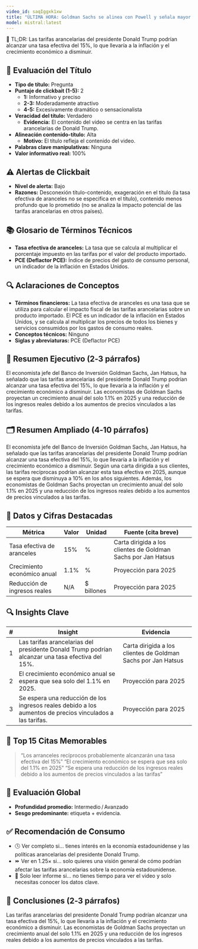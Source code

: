 ```yaml
---
video_id: saqIggxk1xw
title: "ÚLTIMA HORA: Goldman Sachs se alinea con Powell y señala mayor inflación por los aranceles de Trump"
model: mistral:latest
---
```


📌 TL;DR: Las tarifas arancelarias del presidente Donald Trump podrían alcanzar una tasa efectiva del 15%, lo que llevaría a la inflación y el crecimiento económico a disminuir.

## 🎯 Evaluación del Título
- **Tipo de título:** Pregunta
- **Puntaje de clickbait (1-5):** 2
  - **1:** Informativo y preciso
  - **2-3:** Moderadamente atractivo
  - **4-5:** Excesivamente dramático o sensacionalista
- **Veracidad del título:** Verdadero
  - **Evidencia:** El contenido del video se centra en las tarifas arancelarias de Donald Trump.
- **Alineación contenido-título:** Alta
  - **Motivo:** El título refleja el contenido del video.
- **Palabras clave manipulativas:** Ninguna
- **Valor informativo real:** 100%

## ⚠️ Alertas de Clickbait
- **Nivel de alerta:** Bajo
- **Razones:** Desconexión título-contenido, exageración en el título (la tasa efectiva de aranceles no se especifica en el título), contenido menos profundo que lo prometido (no se analiza la impacto potencial de las tarifas arancelarias en otros países).

## 📚 Glosario de Términos Técnicos
- **Tasa efectiva de aranceles:** La tasa que se calcula al multiplicar el porcentaje impuesto en las tarifas por el valor del producto importado.
- **PCE (Deflactor PCE):** Índice de precios del gasto de consumo personal, un indicador de la inflación en Estados Unidos.

## 🔍 Aclaraciones de Conceptos
- **Términos financieros:** La tasa efectiva de aranceles es una tasa que se utiliza para calcular el impacto fiscal de las tarifas arancelarias sobre un producto importado. El PCE es un indicador de la inflación en Estados Unidos, y se calcula al multiplicar los precios de todos los bienes y servicios consumidos por los gastos de consumo reales.
- **Conceptos técnicos:** Ninguno
- **Siglas y abreviaturas:** PCE (Deflactor PCE)

## 📰 Resumen Ejecutivo (2‑3 párrafos)
El economista jefe del Banco de Inversión Goldman Sachs, Jan Hatsus, ha señalado que las tarifas arancelarias del presidente Donald Trump podrían alcanzar una tasa efectiva del 15%, lo que llevaría a la inflación y el crecimiento económico a disminuir. Las economistas de Goldman Sachs proyectan un crecimiento anual del solo 1.1% en 2025 y una reducción de los ingresos reales debido a los aumentos de precios vinculados a las tarifas.

## 🗂️ Resumen Ampliado (4‑10 párrafos)
El economista jefe del Banco de Inversión Goldman Sachs, Jan Hatsus, ha señalado que las tarifas arancelarias del presidente Donald Trump podrían alcanzar una tasa efectiva del 15%, lo que llevaría a la inflación y el crecimiento económico a disminuir. Según una carta dirigida a sus clientes, las tarifas recíprocas podrían alcanzar esta tasa efectiva en 2025, aunque se espera que disminuya a 10% en los años siguientes. Además, los economistas de Goldman Sachs proyectan un crecimiento anual del solo 1.1% en 2025 y una reducción de los ingresos reales debido a los aumentos de precios vinculados a las tarifas.

## 🔢 Datos y Cifras Destacadas
| Métrica | Valor | Unidad | Fuente (cita breve) |
|---------|-------|--------|---------------------|
| Tasa efectiva de aranceles | 15% | % | Carta dirigida a los clientes de Goldman Sachs por Jan Hatsus |
| Crecimiento económico anual | 1.1% | % | Proyección para 2025 |
| Reducción de ingresos reales | N/A | $ billones | Proyección para 2025 |

## 🔍 Insights Clave
| # | Insight | Evidencia |
|---|---------|-----------|
| 1 | Las tarifas arancelarias del presidente Donald Trump podrían alcanzar una tasa efectiva del 15%. | Carta dirigida a los clientes de Goldman Sachs por Jan Hatsus |
| 2 | El crecimiento económico anual se espera que sea solo del 1.1% en 2025. | Proyección para 2025 |
| 3 | Se espera una reducción de los ingresos reales debido a los aumentos de precios vinculados a las tarifas. | Proyección para 2025 |

## 💬 Top 15 Citas Memorables
> “Los arranceles recíprocos probablemente alcanzarán una tasa efectiva del 15%”
> “El crecimiento económico se espera que sea solo del 1.1% en 2025”
> “Se espera una reducción de los ingresos reales debido a los aumentos de precios vinculados a las tarifas”

## 🧮 Evaluación Global
- **Profundidad promedio:** Intermedio / Avanzado
- **Sesgo predominante:** etiqueta + evidencia.

## ✅ Recomendación de Consumo
- 🕓 Ver completo si… tienes interés en la economía estadounidense y las políticas arancelarias del presidente Donald Trump.
- ⏩ Ver en 1.25× si… solo quieres una visión general de cómo podrían afectar las tarifas arancelarias sobre la economía estadounidense.
- 📄 Solo leer informe si… no tienes tiempo para ver el video y solo necesitas conocer los datos clave.

## 🏁 Conclusiones (2‑3 párrafos)
Las tarifas arancelarias del presidente Donald Trump podrían alcanzar una tasa efectiva del 15%, lo que llevaría a la inflación y el crecimiento económico a disminuir. Las economistas de Goldman Sachs proyectan un crecimiento anual del solo 1.1% en 2025 y una reducción de los ingresos reales debido a los aumentos de precios vinculados a las tarifas.